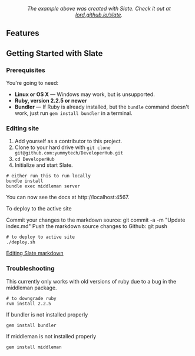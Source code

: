 
<p align="center"><em>The example above was created with Slate. Check it out at <a href="https://lord.github.io/slate">lord.github.io/slate</a>.</em></p>

Features
------------

Getting Started with Slate
------------------------------

### Prerequisites

You're going to need:

 - **Linux or OS X** — Windows may work, but is unsupported.
 - **Ruby, version 2.2.5 or newer**
 - **Bundler** — If Ruby is already installed, but the `bundle` command doesn't work, just run `gem install bundler` in a terminal.

### Editing site

1. Add yourself as a contributor to this project.
2. Clone to your hard drive with `git clone git@github.com:yummytech/DeveloperHub.git`
3. `cd DeveloperHub`
4. Initialize and start Slate.

```shell
# either run this to run locally
bundle install
bundle exec middleman server
```
You can now see the docs at http://localhost:4567.

To deploy to the active site

Commit your changes to the markdown source: git commit -a -m "Update index.md"
Push the markdown source changes to Github: git push
```shell 
# to deploy to active site
./deploy.sh
```

[Editing Slate markdown](https://github.com/lord/slate/wiki/Markdown-Syntax)

### Troubleshooting

This currently only works with old versions of ruby due to a bug in the middleman package. 
```shell
# to downgrade ruby
rvm install 2.2.5
```

If bundler is not installed properly
```shell 
gem install bundler
```

If middleman is not installed properly
```shell 
gem install middleman
```
